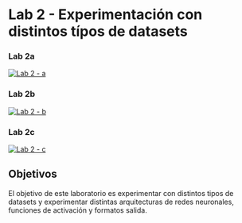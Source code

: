 # Lab 2 - Experimentación con distintos típos de datasets
### Lab 2a

[![Lab 2 - a](https://colab.research.google.com/assets/colab-badge.svg)](https://colab.research.google.com/github/FCEIA-AAII/lab2/blob/main/lab2a.ipynb)

### Lab 2b

[![Lab 2 - b](https://colab.research.google.com/assets/colab-badge.svg)](https://colab.research.google.com/github/FCEIA-AAII/lab2/blob/main/lab2b.ipynb)

### Lab 2c

[![Lab 2 - c](https://colab.research.google.com/assets/colab-badge.svg)](https://colab.research.google.com/github/FCEIA-AAII/lab2/blob/main/lab2c.ipynb)

## Objetivos

El objetivo de este laboratorio es experimentar con distintos tipos de datasets y experimentar distintas arquitecturas de redes neuronales, funciones de activación y formatos salida.

